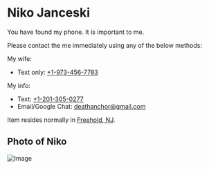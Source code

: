 # Niko Janceski

You have found my phone. It is important to me.

Please contact the me immediately using any of the below methods:

My wife:
- Text only: [+1-973-456-7783](tel:+1-973-456-7783)

My info:
- Text: [+1-201-305-0277](tel:+1-201-305-0277)
- Email/Google Chat: [deathanchor@gmail.com](deathanchor@gmail.com)

Item resides normally in [Freehold, NJ](https://www.google.com/maps/@40.2619899,-74.2394124,17.45z).

## Photo of Niko
![Image](https://avatars.githubusercontent.com/u/1749195?v=4)
